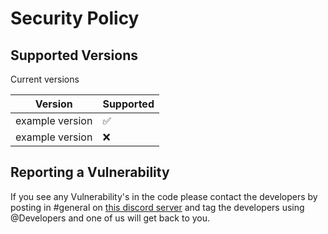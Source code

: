 # Security Policy

## Supported Versions

Current versions

| Version | Supported          |
| ------- | ------------------ |
| example version   | :white_check_mark: |
| example version  | :x:              |

## Reporting a Vulnerability

If you see any Vulnerability's in the code please contact the developers by posting in #general on [this discord server](https://discord.gg/9Yh7cWZ) and tag the developers using @Developers and one of us will get back to you.
